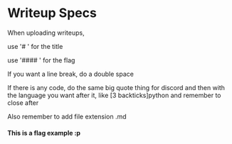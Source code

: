 # Writeup Specs

When uploading writeups,  


use '# ' for the title  


use '#### ' for the flag  


If you want a line break, do a double space


If there is any code, do the same big quote thing for discord and then with the language you want after it, like [3 backticks]python and remember to close after  


Also remember to add file extension .md


#### This is a flag example :p
